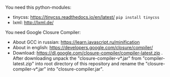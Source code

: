 You need this python-modules: 
- tinycss: https://tinycss.readthedocs.io/en/latest/ `pip install tinycss`
- lxml: http://lxml.de/

You need Google Closure Compiler:

- About GCC in russian: https://learn.javascript.ru/minification
- About in english: https://developers.google.com/closure/compiler/
- Download: https://dl.google.com/closure-compiler/compiler-latest.zip . After downloading unpack the "closure-compiler-v*.jar" from "compiler-latest.zip" into root directory of this repository and rename the "closure-compiler-v*.jar" into "closure-compiler.jar".